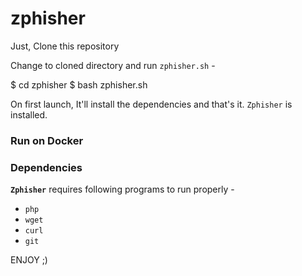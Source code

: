 # zphisher

Just, Clone this repository

Change to cloned directory and run `zphisher.sh` -

$ cd zphisher
$ bash zphisher.sh

On first launch, It'll install the dependencies and that's it. `Zphisher` is installed.

### Run on Docker

### Dependencies

**`Zphisher`** requires following programs to run properly - 
- `php`
- `wget`
- `curl`
- `git`


ENJOY ;)
